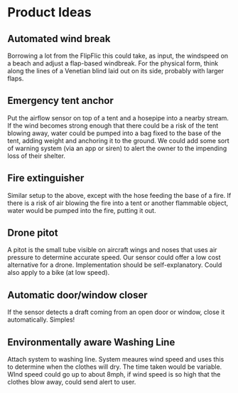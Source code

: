 # Product Ideas

## Automated wind break

Borrowing a lot from the FlipFlic this could take, as input, the windspeed on a beach and adjust a flap-based windbreak. For the physical form, think along the lines of a Venetian blind laid out on its side, probably with larger flaps.


## Emergency tent anchor

Put the airflow sensor on top of a tent and a hosepipe into a nearby stream. If the wind becomes strong enough that there could be a risk of the tent blowing away, water could be pumped into a bag fixed to the base of the tent, adding weight and anchoring it to the ground. We could add some sort of warning system (via an app or siren) to alert the owner to the impending loss of their shelter.


## Fire extinguisher

Similar setup to the above, except with the hose feeding the base of a fire. If there is a risk of air blowing the fire into a tent or another flammable object, water would be pumped into the fire, putting it out.


## Drone pitot

A pitot is the small tube visible on aircraft wings and noses that uses air pressure to determine accurate speed. Our sensor could offer a low cost alternative for a drone. Implementation should be self-explanatory. Could also apply to a bike (at low speed).


## Automatic door/window closer

If the sensor detects a draft coming from an open door or window, close it automatically. Simples!


## Environmentally aware Washing Line

Attach system to washing line. System meaures wind speed and uses this to determine when the clothes will dry. The time taken would be variable. WInd speed could go up to about 8mph, if wind speed is so high that the clothes blow away, could send alert to user.
